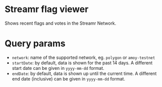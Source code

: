 # Streamr flag viewer

Shows recent flags and votes in the Streamr Network.

# Query params

- `network`: name of the supported network, eg. `polygon` or `amoy-testnet`
- `startDate`: by default, data is shown for the past 14 days. A different start date can be given in `yyyy-mm-dd` format.
- `endDate`: by default, data is shown up until the current time. A different end date (inclusive) can be given in `yyyy-mm-dd` format.